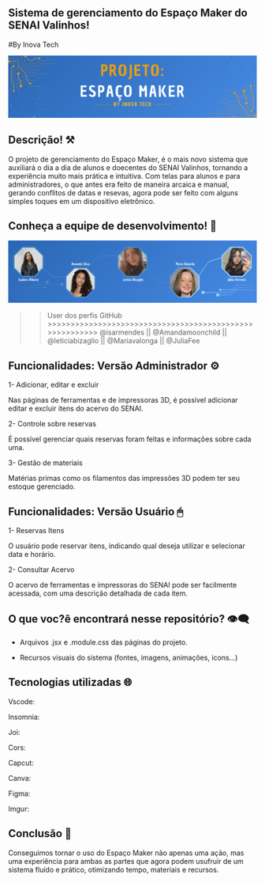 ## Sistema de gerenciamento do Espaço Maker do SENAI Valinhos!
#By Inova Tech

![Header equipe inoova tech](/public/headerreadme.png)

## Descrição! ⚒

O projeto de gerenciamento do Espaço Maker, é o mais novo sistema que auxiliará o dia a dia de alunos e doecentes do SENAI Valinhos, tornando a experiência 
muito mais prática e intuitiva. Com telas para alunos e para administradores, o que antes era feito de maneira arcaica e manual, gerando conflitos de datas e resevas, agora pode ser feito com alguns simples toques em um dispositivo eletrônico.

## Conheça a equipe de desenvolvimento! 👥

![Banner membros da equipe](/public//integrantes.png)


>>User dos perfis GitHub >>>>>>>>>>>>>>>>>>>>>>>>>>>>>>>>>>>>>>>>>>>>>>>>>>>>>>>>
@isarmendes || @Amandamoonchild || @leticiabizaglio || @Mariavalonga || @JuliaFee

## Funcionalidades: Versão Administrador ⚙

1- Adicionar, editar e excluir

Nas páginas de ferramentas e de impressoras 3D, é possível adicionar editar e excluir itens do acervo do SENAI.

2- Controle sobre reservas

É possível gerenciar quais reservas foram feitas e informações sobre cada uma.

3- Gestão de materiais

Matérias primas como os filamentos das impressões 3D podem ter seu estoque gerenciado.

## Funcionalidades: Versão Usuário 🖱

1- Reservas Itens

O usuário pode reservar itens, indicando qual deseja utilizar e selecionar data e horário.

2- Consultar Acervo

O acervo de ferramentas e impressoras do SENAI pode ser facilmente acessada, com uma descrição detalhada de cada item.

## O que voc?ê encontrará nesse repositório? 👁‍🗨

- Arquivos .jsx e .module.css das páginas do projeto.

- Recursos visuais do sistema (fontes, imagens, animações, icons...)


## Tecnologias utilizadas 🌐

Vscode:

Insomnia: 

Joi:

Cors:

Capcut:

Canva:

Figma:

Imgur:

## Conclusão 💬

Conseguimos tornar o uso do Espaço Maker não apenas uma ação, mas uma experiência para ambas as partes que agora podem usufruir de um sistema fluído e prático, otimizando tempo, materiais e recursos.

